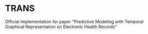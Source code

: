 # TRANS
Official implementation for paper "Predictive Modeling with Temporal Graphical Representation on Electronic Health Records"
